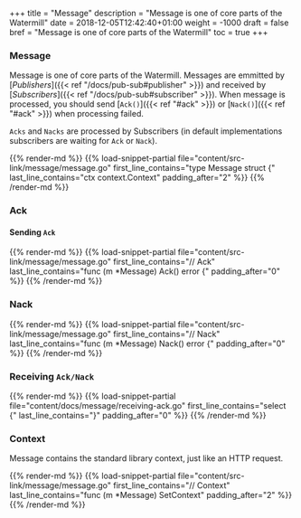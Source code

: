 +++
title = "Message"
description = "Message is one of core parts of the Watermill"
date = 2018-12-05T12:42:40+01:00
weight = -1000
draft = false
bref = "Message is one of core parts of the Watermill"
toc = true
+++

### Message

Message is one of core parts of the Watermill. Messages are emmitted by [*Publishers*]({{< ref "/docs/pub-sub#publisher" >}}) and received by [*Subscribers*]({{< ref "/docs/pub-sub#subscriber" >}}).
When message is processed, you should send [`Ack()`]({{< ref "#ack" >}}) or [`Nack()`]({{< ref "#ack" >}}) when processing failed.

`Acks` and `Nacks` are processed by Subscribers (in default implementations subscribers are waiting for `Ack` or `Nack`).

{{% render-md %}}
{{% load-snippet-partial file="content/src-link/message/message.go" first_line_contains="type Message struct {" last_line_contains="ctx context.Context" padding_after="2" %}}
{{% /render-md %}}

### Ack

#### Sending `Ack`

{{% render-md %}}
{{% load-snippet-partial file="content/src-link/message/message.go" first_line_contains="// Ack" last_line_contains="func (m *Message) Ack() error {" padding_after="0" %}}
{{% /render-md %}}


### Nack

{{% render-md %}}
{{% load-snippet-partial file="content/src-link/message/message.go" first_line_contains="// Nack" last_line_contains="func (m *Message) Nack() error {" padding_after="0" %}}
{{% /render-md %}}

### Receiving `Ack/Nack`

{{% render-md %}}
{{% load-snippet-partial file="content/docs/message/receiving-ack.go" first_line_contains="select {" last_line_contains="}" padding_after="0" %}}
{{% /render-md %}}


### Context

Message contains the standard library context, just like an HTTP request.

{{% render-md %}}
{{% load-snippet-partial file="content/src-link/message/message.go" first_line_contains="// Context" last_line_contains="func (m *Message) SetContext" padding_after="2" %}}
{{% /render-md %}}

